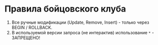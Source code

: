 # Правила бойцовского клуба
1. Все ручные модификации (Update, Remove, Insert) - только через BEGIN / ROLLBACK.
2. В используемой версии запроса (не интерактив) использование `*` - ЗАПРЕЩЕНО!